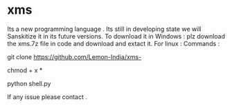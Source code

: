 # xms
Its a new programming language . Its still in developing state we will Sanskitize it in its future versions.
To download it in Windows : 
plz download the xms.7z file in code and download and extact it.
For linux :
Commands :

git clone https://github.com/Lemon-India/xms-

chmod + x *

python shell.py

If any issue please contact .
